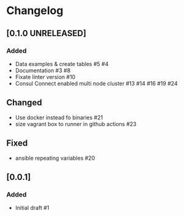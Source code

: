 # Changelog

## [0.1.0 UNRELEASED]

### Added

- Data examples & create tables #5 #4
- Documentation #3 #8
- Fixate linter version #10
- Consul Connect enabled multi node cluster #13 #14 #16 #19 #24

## Changed

- Use docker instead fo binaries #21
- size vagrant box to runner in github actions #23

## Fixed

- ansible repeating variables #20

## [0.0.1]

### Added

- Initial draft #1
